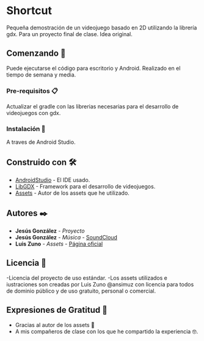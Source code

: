 # Shortcut
Pequeña demostración de un videojuego basado en 2D utilizando la librería gdx. Para un proyecto final de clase.
Idea original.

## Comenzando 🚀
Puede ejecutarse el código para escritorio y Android. Realizado en el tiempo de semana y media.

### Pre-requisitos 📋
Actualizar el gradle con las librerias necesarias para el desarrollo de videojuegos con gdx.

### Instalación 🔧
A traves de Android Studio.

## Construido con 🛠️
* [AndroidStudio](https://developer.android.com/studio) - El IDE usado.
* [LibGDX](https://libgdx.badlogicgames.com/) - Framework para el desarrollo de videojuegos.
* [Assets](https://www.patreon.com/ansimuz) - Autor de los assets que he utilizado.

## Autores ✒️
* **Jesús González** - *Proyecto*
* **Jesús González** - *Música* - [SoundCloud](https://soundcloud.com/binomial-sound)
* **Luis Zuno** - *Assets* - [Página oficial](//www.patreon.com/ansimuz)

## Licencia 📄
-Licencia del proyecto de uso estándar.
-Los assets utilizados e iustraciones son creadas por Luis Zuno @ansimuz con licencia para todos de dominio público y de uso gratuito, personal o comercial.


## Expresiones de Gratitud 🎁
* Gracias al autor de los assets 📢
* A mis compañeros de clase con los que he compartido la experiencia 🤓.
